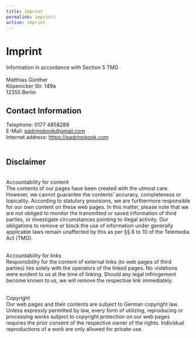 ```yaml
---
title: Imprint
permalink: imprint/
active: imprint
---
```


<h1>Imprint</h1>
Information in accordance with Section 5 TMG
<br><br>Matthias Günther<br>Köpenicker Str. 149a<br>12355 Berlin<br>
<h2>Contact Information</h2>
Telephone: 0177 4858289<br>E-Mail: <a href="mailto:padrinobook@gmail.com">padrinobook@gmail.com</a><br>Internet address: <a href="https://padrinobook.com" target="_blank">https://padrinobook.com</a><br><br>
<h2>Disclaimer</h2>
<br>Accountability for content<br>
The contents of our pages have been created with the utmost care. However, we cannot guarantee the contents'
accuracy, completeness or topicality. According to statutory provisions, we are furthermore responsible for
our own content on these web pages. In this matter, please note that we are not obliged to monitor
the transmitted or saved information of third parties, or investigate circumstances pointing to illegal activity.
Our obligations to remove or block the use of information under generally applicable laws remain unaffected by this as per
§§ 8 to 10 of the Telemedia Act (TMG).

<br>Accountability for links<br>
Responsibility for the content of
external links (to web pages of third parties) lies solely with the operators of the linked pages. No violations were
evident to us at the time of linking. Should any legal infringement become known to us, we will remove the respective
link immediately.

<br>Copyright<br> Our web pages and their contents are subject to German copyright law. Unless
expressly permitted by law, every form of utilizing, reproducing or processing
works subject to copyright protection on our web pages requires the prior consent of the respective owner of the rights.
Individual reproductions of a work are only allowed for private use.

